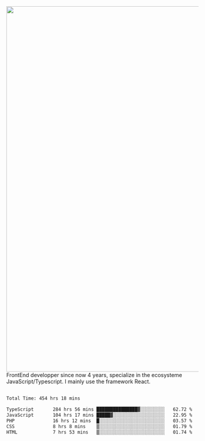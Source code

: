 <img style='width: 100vw' src='./hcampos_gradient.png'>
FrontEnd developper since now 4 years, specialize in the ecosysteme JavaScript/Typescript. I mainly use the framework React.

##

<!--START_SECTION:waka-->

```txt
Total Time: 454 hrs 18 mins

TypeScript       284 hrs 56 mins ███████████████▓░░░░░░░░░   62.72 %
JavaScript       104 hrs 17 mins █████▓░░░░░░░░░░░░░░░░░░░   22.95 %
PHP              16 hrs 12 mins  █░░░░░░░░░░░░░░░░░░░░░░░░   03.57 %
CSS              8 hrs 8 mins    ▒░░░░░░░░░░░░░░░░░░░░░░░░   01.79 %
HTML             7 hrs 53 mins   ▒░░░░░░░░░░░░░░░░░░░░░░░░   01.74 %
```

<!--END_SECTION:waka-->
